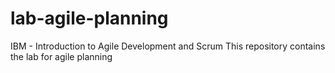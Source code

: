 # lab-agile-planning
IBM - Introduction to Agile Development and Scrum
This repository contains the lab for agile planning
